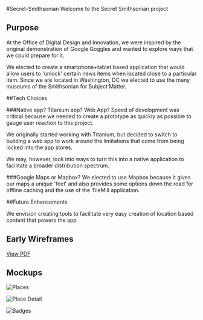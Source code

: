 #Secret-Smithsonian
Welcome to the Secret Smithsonian project

## Purpose
At the Office of Digital Design and Innovation, we were inspired by the original demonstration of Google Goggles and wanted to explore ways that we could prepare for it.

We elected to create a smartphone+tablet based application that would allow users to 'unlock' certain news items when located close to a particular item.  Since we are located in Washington, DC we elected to use the many museums of the Smithsonian for Subject Matter.

##Tech Choices

###Native app? Titanium app?  Web App?
Speed of development was critical because we needed to create a prototype as quickly as possible to gauge user reaction to this project.

We originally started working with Titanium, but decided to switch to building a web app to work around the limitations that come from being locked into the app stores.  

We may, however, look into ways to turn this into a native application to facilitate a broader distribution spectrum.

###Google Maps or Mapbox?
We elected to use Mapbox because it gives our maps a unique 'feel' and also provides some options down the road for offline caching and the use of the TileMill application.


##Future Enhancements	

We envision creating tools to facilitate very easy creation of location based content that powers the app 

## Early Wireframes
[View PDF](http://onm.voanews.com/html5/demos/jqm/wireframe.pdf)

## Mockups


![Places](http://onm.voanews.com/html5/demos/jqm/screenshots/Places.jpg "Places")

![Place Detail](http://onm.voanews.com/html5/demos/jqm/screenshots/Place-1.jpg "Place Detail")

![Badges](http://onm.voanews.com/html5/demos/jqm/screenshots/Badges.jpg "Badges")
